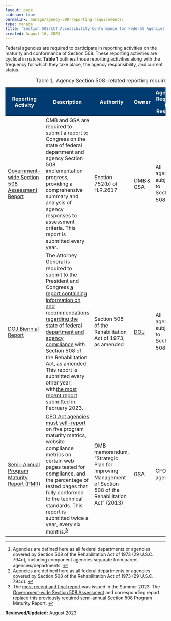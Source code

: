```yaml
---
layout: page
sidenav: true
permalink: manage/agency-508-reporting-requirements/
type: manage
title: 'Section 508/ICT Accessibility Conformance for Federal Agencies'
created: August 16, 2023
---
```

Federal agencies are required to participate in reporting activities on the maturity and conformance of Section 508. These reporting activities are cyclical in nature. <strong>Table 1</strong> outlines those reporting activities along with the frequency for which they take place, the agency responsibility, and current status.


<table class="usa-table">
    <caption>Table 1. Agency Section 508-related reporting requirements</caption>
    <thead>
        <tr>
            <th scope="col" width="12.5%" style="background-color: #003c71; color: #ffffff;">Reporting Activity</th>
            <th scope="col" width="32.5%" style="background-color: #003c71; color: #ffffff;">Description</th>
            <th scope="col" width="12.5%" style="background-color: #003c71; color: #ffffff;">Authority</th>
            <th scope="col" width="12.5%" style="background-color: #003c71; color: #ffffff;">Owner</th>
            <th scope="col" width="17.5%" style="background-color: #003c71; color: #ffffff;">Agencies Required to Respond</th>
            <th scope="col" width="12.5%" style="background-color: #003c71; color: #ffffff;">Status</th>
        </tr>
    </thead>
    <tbody>
        <tr valign="middle">
            <td>
                <a href="https://www.section508.gov/manage/section-508-assessment">Government-wide Section 508 Assessment Report</a>
            </td>
            <td>
                OMB and GSA are required to submit a report to Congress on the state of federal department and agency Section 508 implementation progress, providing a comprehensive summary and analysis of agency responses to assessment criteria. This report is submitted every year.
            </td>
             <td>
                Section 752(b) of H.R.2617
            </td>
            <td>
                OMB & GSA
            </td> 
            <td>
                All agencies subject to Section 508<sup><strong><a href="#fn1" id="fr1">1</a></strong></sup>
            </td>
            <td>
                Active
            </td>
        </tr>
        <tr valign="middle">
            <td>
                <a href="https://www.justice.gov/crt/section-508-home-page-0">DOJ Biennial Report</a>
            </td>
            <td>
                The Attorney General is required to submit to the President and Congress <a href="https://www.justice.gov/crt/section-508-home-page-0">a report containing information on and recommendations regarding the state of federal department and agency compliance</a> with Section 508 of the Rehabilitation Act, as amended. This report is submitted every other year; with<a href="https://www.justice.gov/crt/page/file/1569331/download">the most recent report</a> submitted in February 2023.
            </td>
            <td>
                Section 508 of the Rehabilitation Act of 1973, as amended
            </td>
            <td>
                 <a href="https://obamawhitehouse.archives.gov/sites/default/files/omb/procurement/memo/strategic-plan-508-compliance.pdf">DOJ</a>
            </td> 
            <td>
                All agencies subject to Section 508<sup><strong><a href="#fn2" id="fr2">2</a></strong></sup>
            </td>
            <td>
                Active 
            </td>
        </tr> 
        <tr valign="middle">
            <td>
                <a href="https://www.section508.gov/manage/pmr">Semi-Annual Program Maturity Report (PMR)</a>
            </td>
            <td>
                <a href="https://assets.section508.gov/files/reports/2023%20Spring%20Section%20508%20Program%20Maturity%20Report%20-%20Executive%20Summary.pdf">CFO Act agencies must self-report</a> on five program maturity metrics, website compliance metrics on certain web pages tested for compliance, and the percentage of tested pages that fully conformed to the technical standards. This report is submitted twice a year, every six months.<sup><strong><a href="#fn3" id="fr3">3</a></strong></sup>
            </td>
            <td>
                OMB memorandum, “Strategic Plan for Improving Management of Section 508 of the Rehabilitation Act” (2013)
            </td>
            <td>
                GSA
            </td> 
            <td>
                CFO Act agencies
            </td>
            <td>
                Rescinded
            </td>
        </tr>
    </tbody>
</table>

<hr>

<div>
  <h2 style="position: absolute; clip: rect(0 0 0 0); visibility: hidden; opacity: 0;" id="footnote-label">Footnotes</h2>
  <ol>
    <li id="fn1"> Agencies are defined here as all federal departments or agencies covered by Section 508 of the Rehabilitation Act of 1973 (29 U.S.C. 794d), including component agencies separate from parent agencies/departments. <a href="#fr1" aria-label="Back to content"> ↩ </a></li>
    <li id="fn2">Agencies are defined here as all federal departments or agencies covered by Section 508 of the Rehabilitation Act of 1973 (29 U.S.C. 794d). <a href="#fr2" aria-label="Back to content"> ↩ </a></li>
    <li id="fn3">The <a href="https://www.section508.gov/manage/pmr"> most recent and final report</a> was issued in the Summer 2023. The <a href="https://www.section508.gov/manage/section-508-assessment"> Government-wide Section 508 Assessment</a> and corresponding report replace this previously required semi-annual Section 508 Program Maturity Report. <a href="#fr3" aria-label="Back to content"> ↩ </a></li>
  </ol>
</div>



  

**Reviewed/Updated:** August 2023

